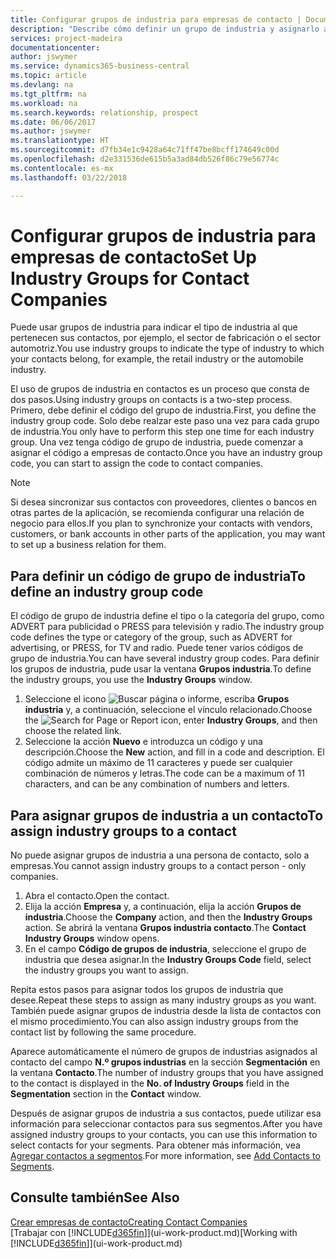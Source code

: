 ```yaml
---
title: Configurar grupos de industria para empresas de contacto | Documentos de Microsoft
description: "Describe cómo definir un grupo de industria y asignarlo a una empresa de contacto, por ejemplo, en la industria minorista o la industria del automóvil."
services: project-madeira
documentationcenter: 
author: jswymer
ms.service: dynamics365-business-central
ms.topic: article
ms.devlang: na
ms.tgt_pltfrm: na
ms.workload: na
ms.search.keywords: relationship, prospect
ms.date: 06/06/2017
ms.author: jswymer
ms.translationtype: HT
ms.sourcegitcommit: d7fb34e1c9428a64c71ff47be8bcff174649c00d
ms.openlocfilehash: d2e331536de615b5a3ad84db526f86c79e56774c
ms.contentlocale: es-mx
ms.lasthandoff: 03/22/2018

---
```

# <a name="set-up-industry-groups-for-contact-companies"></a><span data-ttu-id="47d18-103">Configurar grupos de industria para empresas de contacto</span><span class="sxs-lookup"><span data-stu-id="47d18-103">Set Up Industry Groups for Contact Companies</span></span>
<span data-ttu-id="47d18-104">Puede usar grupos de industria para indicar el tipo de industria al que pertenecen sus contactos, por ejemplo, el sector de fabricación o el sector automotriz.</span><span class="sxs-lookup"><span data-stu-id="47d18-104">You use industry groups to indicate the type of industry to which your contacts belong, for example, the retail industry or the automobile industry.</span></span>

<span data-ttu-id="47d18-105">El uso de grupos de industria en contactos es un proceso que consta de dos pasos.</span><span class="sxs-lookup"><span data-stu-id="47d18-105">Using industry groups on contacts is a two-step process.</span></span> <span data-ttu-id="47d18-106">Primero, debe definir el código del grupo de industria.</span><span class="sxs-lookup"><span data-stu-id="47d18-106">First, you define the industry group code.</span></span> <span data-ttu-id="47d18-107">Solo debe realzar este paso una vez para cada grupo de industria.</span><span class="sxs-lookup"><span data-stu-id="47d18-107">You only have to perform this step one time for each industry group.</span></span> <span data-ttu-id="47d18-108">Una vez tenga código de grupo de industria, puede comenzar a asignar el código a empresas de contacto.</span><span class="sxs-lookup"><span data-stu-id="47d18-108">Once you have an industry group code, you can start to assign the code to contact companies.</span></span>

> [!NOTE]  
>   <span data-ttu-id="47d18-109">Si desea sincronizar sus contactos con proveedores, clientes o bancos en otras partes de la aplicación, se recomienda configurar una relación de negocio para ellos.</span><span class="sxs-lookup"><span data-stu-id="47d18-109">If you plan to synchronize your contacts with vendors, customers, or bank accounts in other parts of the application, you may want to set up a business relation for them.</span></span>

## <a name="to-define-an-industry-group-code"></a><span data-ttu-id="47d18-110">Para definir un código de grupo de industria</span><span class="sxs-lookup"><span data-stu-id="47d18-110">To define an industry group code</span></span>
<span data-ttu-id="47d18-111">El código de grupo de industria define el tipo o la categoría del grupo, como ADVERT para publicidad o PRESS para televisión y radio.</span><span class="sxs-lookup"><span data-stu-id="47d18-111">The industry group code defines the type or category of the group, such as ADVERT for advertising, or PRESS, for TV and radio.</span></span> <span data-ttu-id="47d18-112">Puede tener varios códigos de grupo de industria.</span><span class="sxs-lookup"><span data-stu-id="47d18-112">You can have several industry group codes.</span></span> <span data-ttu-id="47d18-113">Para definir los grupos de industria, pude usar la ventana **Grupos industria**.</span><span class="sxs-lookup"><span data-stu-id="47d18-113">To define the industry groups, you use the **Industry Groups** window.</span></span>

1. <span data-ttu-id="47d18-114">Seleccione el icono ![Buscar página o informe](media/ui-search/search_small.png "icono Buscar página o informe"), escriba **Grupos industria** y, a continuación, seleccione el vínculo relacionado.</span><span class="sxs-lookup"><span data-stu-id="47d18-114">Choose the ![Search for Page or Report](media/ui-search/search_small.png "Search for Page or Report icon") icon, enter **Industry Groups**, and then choose the related link.</span></span>
2. <span data-ttu-id="47d18-115">Seleccione la acción **Nuevo** e introduzca un código y una descripción.</span><span class="sxs-lookup"><span data-stu-id="47d18-115">Choose the **New** action, and fill in a code and description.</span></span> <span data-ttu-id="47d18-116">El código admite un máximo de 11 caracteres y puede ser cualquier combinación de números y letras.</span><span class="sxs-lookup"><span data-stu-id="47d18-116">The code can be a maximum of 11 characters, and can be any combination of numbers and letters.</span></span>

## <a name="AssignIndustryGroupContact"></a> <span data-ttu-id="47d18-117">Para asignar grupos de industria a un contacto</span><span class="sxs-lookup"><span data-stu-id="47d18-117">To assign industry groups to a contact</span></span>
<span data-ttu-id="47d18-118">No puede asignar grupos de industria a una persona de contacto, solo a empresas.</span><span class="sxs-lookup"><span data-stu-id="47d18-118">You cannot assign industry groups to a contact person - only companies.</span></span>

1. <span data-ttu-id="47d18-119">Abra el contacto.</span><span class="sxs-lookup"><span data-stu-id="47d18-119">Open the contact.</span></span>
2. <span data-ttu-id="47d18-120">Elija la acción **Empresa** y, a continuación, elija la acción **Grupos de industria**.</span><span class="sxs-lookup"><span data-stu-id="47d18-120">Choose the **Company** action, and then the **Industry Groups** action.</span></span> <span data-ttu-id="47d18-121">Se abrirá la ventana **Grupos industria contacto**.</span><span class="sxs-lookup"><span data-stu-id="47d18-121">The **Contact Industry Groups** window opens.</span></span>
3. <span data-ttu-id="47d18-122">En el campo **Código de grupos de industria**, seleccione el grupo de industria que desea asignar.</span><span class="sxs-lookup"><span data-stu-id="47d18-122">In the **Industry Groups Code** field, select the industry groups you want to assign.</span></span>

<span data-ttu-id="47d18-123">Repita estos pasos para asignar todos los grupos de industria que desee.</span><span class="sxs-lookup"><span data-stu-id="47d18-123">Repeat these steps to assign as many industry groups as you want.</span></span> <span data-ttu-id="47d18-124">También puede asignar grupos de industria desde la lista de contactos con el mismo procedimiento.</span><span class="sxs-lookup"><span data-stu-id="47d18-124">You can also assign industry groups from the contact list by following the same procedure.</span></span>

<span data-ttu-id="47d18-125">Aparece automáticamente el número de grupos de industrias asignados al contacto del campo **N.º grupos industrias** en la sección **Segmentación** en la ventana **Contacto**.</span><span class="sxs-lookup"><span data-stu-id="47d18-125">The number of industry groups that you have assigned to the contact is displayed in the **No. of Industry Groups** field in the **Segmentation** section in the **Contact** window.</span></span>

<span data-ttu-id="47d18-126">Después de asignar grupos de industria a sus contactos, puede utilizar esa información para seleccionar contactos para sus segmentos.</span><span class="sxs-lookup"><span data-stu-id="47d18-126">After you have assigned industry groups to your contacts, you can use this information to select contacts for your segments.</span></span> <span data-ttu-id="47d18-127">Para obtener más información, vea [Agregar contactos a segmentos](marketing-add-contact-segment.md).</span><span class="sxs-lookup"><span data-stu-id="47d18-127">For more information, see [Add Contacts to Segments](marketing-add-contact-segment.md).</span></span>

## <a name="see-also"></a><span data-ttu-id="47d18-128">Consulte también</span><span class="sxs-lookup"><span data-stu-id="47d18-128">See Also</span></span>
[<span data-ttu-id="47d18-129">Crear empresas de contacto</span><span class="sxs-lookup"><span data-stu-id="47d18-129">Creating Contact Companies</span></span>](marketing-create-contact-companies.md)  
<span data-ttu-id="47d18-130">[Trabajar con [!INCLUDE[d365fin](includes/d365fin_md.md)]](ui-work-product.md)</span><span class="sxs-lookup"><span data-stu-id="47d18-130">[Working with [!INCLUDE[d365fin](includes/d365fin_md.md)]](ui-work-product.md)</span></span>

